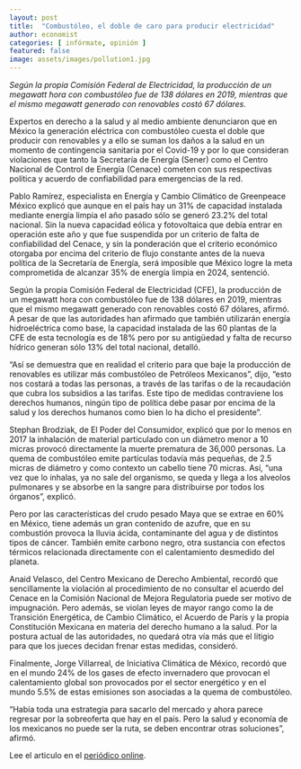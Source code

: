 ```yaml
---
layout: post
title:  "Combustóleo, el doble de caro para producir electricidad"
author: economist
categories: [ infórmate, opinión ]
featured: false
image: assets/images/pollution1.jpg
---
```


*Según la propia Comisión Federal de Electricidad, la producción de un megawatt hora con combustóleo fue de 138 dólares en 2019, mientras que el mismo megawatt generado con renovables costó 67 dólares.*

Expertos en derecho a la salud y al medio ambiente denunciaron que en México la generación eléctrica con combustóleo cuesta el doble que producir con renovables y a ello se suman los daños a la salud en un momento de contingencia sanitaria por el Covid-19 y por lo que consideran violaciones que tanto la Secretaría de Energía (Sener) como el Centro Nacional de Control de Energía (Cenace) cometen con sus respectivas política y acuerdo de confiabilidad para emergencias de la red.

Pablo Ramírez, especialista en Energía y Cambio Climático de Greenpeace México explicó que aunque en el país hay un 31% de capacidad instalada mediante energía limpia el año pasado sólo se generó 23.2% del total nacional. Sin la nueva capacidad eólica y fotovoltaica que debía entrar en operación este año y que fue suspendida por un criterio de falta de confiabilidad del Cenace, y sin la ponderación que el criterio económico otorgaba por encima del criterio de flujo constante antes de la nueva política de la Secretaría de Energía, será imposible que México logre la meta comprometida de alcanzar 35% de energía limpia en 2024, sentenció.

Según la propia Comisión Federal de Electricidad (CFE), la producción de un megawatt hora con combustóleo fue de 138 dólares en 2019, mientras que el mismo megawatt generado con renovables costó 67 dólares, afirmó. A pesar de que las autoridades han afirmado que también utilizarán energía hidroeléctrica como base, la capacidad instalada de las 60 plantas de la CFE de esta tecnología es de 18% pero por su antigüedad y falta de recurso hídrico generan sólo 13% del total nacional, detalló.

“Así se demuestra que en realidad el criterio para que baje la producción de renovables es utilizar más combustóleo de Petróleos Mexicanos”, dijo, “esto nos costará a todas las personas, a través de las tarifas o de la recaudación que cubra los subsidios a las tarifas. Este tipo de medidas contraviene los derechos humanos, ningún tipo de política debe pasar por encima de la salud y los derechos humanos como bien lo ha dicho el presidente”.

Stephan Brodziak, de El Poder del Consumidor, explicó que por lo menos en 2017 la inhalación de material particulado con un diámetro menor a 10 micras provocó directamente la muerte prematura de 36,000 personas. La quema de combustóleo emite partículas todavía más pequeñas, de 2.5 micras de diámetro y como contexto un cabello tiene 70 micras. Así, “una vez que lo inhalas, ya no sale del organismo, se queda y llega a los alveolos pulmonares y se absorbe en la sangre para distribuirse por todos los órganos”, explicó.

Pero por las características del crudo pesado Maya que se extrae en 60% en México, tiene además un gran contenido de azufre, que en su combustión provoca la lluvia ácida, contaminante del agua y de distintos tipos de cáncer. También emite carbono negro, otra sustancia con efectos térmicos relacionada directamente con el calentamiento desmedido del planeta.

Anaid Velasco, del Centro Mexicano de Derecho Ambiental, recordó que sencillamente la violación al procedimiento de no consultar el acuerdo del Cenace en la Comisión Nacional de Mejora Regulatoria puede ser motivo de impugnación. Pero además, se violan leyes de mayor rango como la de Transición Energética, de Cambio Climático, el Acuerdo de París y la propia Constitución Mexicana en materia del derecho humano a la salud. Por la postura actual de las autoridades, no quedará otra vía más que el litigio para que los jueces decidan frenar estas medidas, consideró.

Finalmente, Jorge Villarreal, de Iniciativa Climática de México, recordó que en el mundo 24% de los gases de efecto invernadero que provocan el calentamiento global son provocados por el sector energético y en el mundo 5.5% de estas emisiones son asociadas a la quema de combustóleo.

“Había toda una estrategia para sacarlo del mercado y ahora parece regresar por la sobreoferta que hay en el país. Pero la salud y economía de los mexicanos no puede ser la ruta, se deben encontrar otras soluciones”, afirmó.



Lee el articulo en el [periódico online][jekyll-docs].



[jekyll-docs]: https://www.eleconomista.com.mx/empresas/En-Mexico-electricidad-con-combustoleo-cuesta-el-doble-que-generacion-renovable-expertos-20200519-0073.html